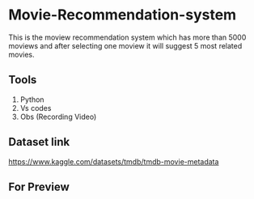 # Movie-Recommendation-system

This is the moview recommendation system which has more than 5000 moviews and after selecting one moview it will suggest 5 most related movies.

## Tools
1. Python
2. Vs codes
3. Obs (Recording Video)

## Dataset link
https://www.kaggle.com/datasets/tmdb/tmdb-movie-metadata

## For Preview

